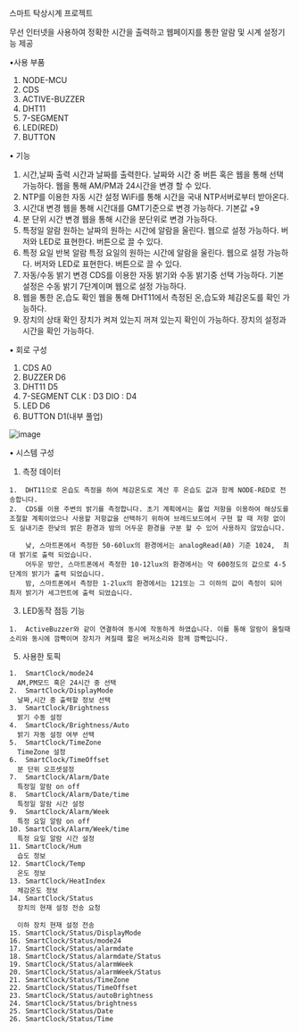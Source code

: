 스마트 탁상시계 프로젝트

  무선 인터넷을 사용하여 정확한 시간을 출력하고 웹페이지를 통한 알람 및 시계 설정기능 제공
  
•사용 부품

  1. NODE-MCU
  2. CDS
  3. ACTIVE-BUZZER
  4. DHT11
  5. 7-SEGMENT
  6. LED(RED)
  7. BUTTON

     
• 기능

  1. 시간,날짜 출력
    시간과 날짜를 출력한다.
    날짜와 시간 중 버튼 혹은 웹을 통해 선택 가능하다.
    웹을 통해 AM/PM과 24시간을 변경 할 수 있다.
  2. NTP를 이용한 자동 시간 설정
    WiFi를 통해 시간을 국내 NTP서버로부터 받아온다.
  3. 시간대 변경
    웹을 통해 시간대를 GMT기준으로 변경 가능하다. 기본값 +9
  4. 분 단위 시간 변경
    웹을 통해 시간을 분단위로 변경 가능하다.
  5. 특정일 알람
    원하는 날짜의 원하는 시간에 알람을 울린다.
    웹으로 설정 가능하다.
    버저와 LED로 표현한다. 버튼으로 끌 수 있다.
  6. 특정 요일 반복 알람
    특정 요일의 원하는 시간에 알람을 울린다.
    웹으로 설정 가능하다.
    버저와 LED로 표현한다. 버튼으로 끌 수 있다.
  7. 자동/수동 밝기 변경
    CDS를 이용한 자동 밝기와 수동 밝기중 선택 가능하다.
    기본 설정은 수동 밝기 7단계이며 웹으로 설정 가능하다.
  8. 웹을 통한 온,습도 확인
    웹을 통해 DHT11에서 측정된 온,습도와 체감온도를 확인 가능하다.
  9. 장치의 상태 확인
    장치가 켜져 있는지 꺼져 있는지 확인이 가능하다.
    장치의 설정과 시간을 확인 가능하다.


• 회로 구성

  1. CDS
    A0
  2. BUZZER
      D6
  3. DHT11
      D5
  4. 7-SEGMENT
    CLK : D3
    DIO : D4
  5. LED
    D6
  6. BUTTON
    D1(내부 풀업)

![image](https://github.com/kjh0819/SmartDesktopClock/assets/107752598/bf375831-4066-4be7-b785-bbd173cb7ffa)

•	시스템 구성
  1.	측정 데이터
     
    1.	DHT11으로 온습도 측정을 하여 체감온도로 계산 후 온습도 값과 함께 NODE-RED로 전송합니다.
    2.	CDS를 이용 주변의 밝기를 측정합니다. 초기 계획에서는 풀업 저항을 이용하여 해상도를 조절할 계획이었으나 사용할 저항값을 선택하기 위하여 브레드보드에서 구현 할 때 저항 없이도 실내기준 한낮의 밝은 환경과 밤의 어두운 환경을 구분 할 수 있어 사용하지 않았습니다.

    	낮, 스마트폰에서 측정한 50-60lux의 환경에서는 analogRead(A0) 기준 1024,  최대 밝기로 출력 되었습니다.
    	어두운 방안, 스마트폰에서 측정한 10-12lux의 환경에서는 약 600정도의 값으로 4-5단계의 밝기가 출력 되었습니다.
    	밤, 스마트폰에서 측정한 1-2lux의 환경에서는 121또는 그 이하의 값이 측정이 되어 최저 밝기가 세그먼트에 출력 되었습니다.
  
  3.	LED동작 점등 기능
     
    1.	ActiveBuzzer와 같이 연결하여 동시에 작동하게 하였습니다. 이를 통해 알람이 울릴때 소리와 동시에 깜빡이며 장치가 켜질때 짧은 버저소리와 함께 깜빡입니다.
  
  5.	사용한 토픽
     
    1.	SmartClock/mode24
      AM,PM모드 혹은 24시간 중 선택
    2.	SmartClock/DisplayMode		  	
      날짜,시간 중 출력할 정보 선택    
    3.	SmartClock/Brightness		    	
      밝기 수동 설정    
    4.	SmartClock/Brightness/Auto		
      밝기 자동 설정 여부 선택    
    5.	SmartClock/TimeZone			      
      TimeZone 설정    
    6.	SmartClock/TimeOffset			    
      분 단위 오프셋설정    
    7.	SmartClock/Alarm/Date			    
      특정일 알람 on off    
    8.	SmartClock/Alarm/Date/time		
      특정일 알람 시간 설정    
    9.	SmartClock/Alarm/Week		    	
      특정 요일 알람 on off    
    10.	SmartClock/Alarm/Week/time		
      특정 요일 알람 시간 설정    
    11.	SmartClock/Hum			        	
      습도 정보    
    12.	SmartClock/Temp				        
      온도 정보    
    13.	SmartClock/HeatIndex		    	
      체감온도 정보    
    14.	SmartClock/Status				      
      장치의 현재 설정 전송 요청    

      이하 장치 현재 설정 전송    
    15.	SmartClock/Status/DisplayMode	
    16.	SmartClock/Status/mode24    
    17.	SmartClock/Status/alarmdate    
    18.	SmartClock/Status/alarmdate/Status    
    19.	SmartClock/Status/alarmWeek    
    20.	SmartClock/Status/alarmWeek/Status    
    21.	SmartClock/Status/TimeZone    
    22.	SmartClock/Status/TimeOffset    
    23.	SmartClock/Status/autoBrightness    
    24.	SmartClock/Status/brightness
    25.	SmartClock/Status/Date
    26.	SmartClock/Status/Time


